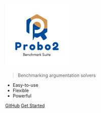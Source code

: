 <!-- _coverpage.md -->

<img src="_media/probo2_logo.png" alt="drawing" width="200"/>

> Benchmarking argumentation solvers
- Easy-to-use
- Flexible
- Powerful

[GitHub](https://github.com/aig-hagen/probo2)
[Get Started](#getting-started)
